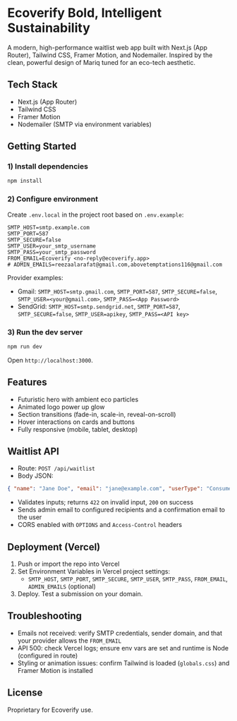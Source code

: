 # Ecoverify  Bold, Intelligent Sustainability

A modern, high-performance waitlist web app built with Next.js (App Router), Tailwind CSS, Framer Motion, and Nodemailer. Inspired by the clean, powerful design of Mariq  tuned for an eco-tech aesthetic.

## Tech Stack
- Next.js (App Router)
- Tailwind CSS
- Framer Motion
- Nodemailer (SMTP via environment variables)

## Getting Started

### 1) Install dependencies
```bash
npm install
```

### 2) Configure environment
Create `.env.local` in the project root based on `.env.example`:
```env
SMTP_HOST=smtp.example.com
SMTP_PORT=587
SMTP_SECURE=false
SMTP_USER=your_smtp_username
SMTP_PASS=your_smtp_password
FROM_EMAIL=Ecoverify <no-reply@ecoverify.app>
# ADMIN_EMAILS=reezaalarafat@gmail.com,abovetemptations116@gmail.com
```

Provider examples:
- Gmail: `SMTP_HOST=smtp.gmail.com`, `SMTP_PORT=587`, `SMTP_SECURE=false`, `SMTP_USER=<your@gmail.com>`, `SMTP_PASS=<App Password>`
- SendGrid: `SMTP_HOST=smtp.sendgrid.net`, `SMTP_PORT=587`, `SMTP_SECURE=false`, `SMTP_USER=apikey`, `SMTP_PASS=<API key>`

### 3) Run the dev server
```bash
npm run dev
```
Open `http://localhost:3000`.

## Features
- Futuristic hero with ambient eco particles
- Animated logo power up glow
- Section transitions (fade-in, scale-in, reveal-on-scroll)
- Hover interactions on cards and buttons
- Fully responsive (mobile, tablet, desktop)

## Waitlist API
- Route: `POST /api/waitlist`
- Body JSON:
```json
{ "name": "Jane Doe", "email": "jane@example.com", "userType": "Consumer" }
```
- Validates inputs; returns `422` on invalid input, `200` on success
- Sends admin email to configured recipients and a confirmation email to the user
- CORS enabled with `OPTIONS` and `Access-Control` headers

## Deployment (Vercel)
1. Push or import the repo into Vercel
2. Set Environment Variables in Vercel project settings:
   - `SMTP_HOST`, `SMTP_PORT`, `SMTP_SECURE`, `SMTP_USER`, `SMTP_PASS`, `FROM_EMAIL`, `ADMIN_EMAILS` (optional)
3. Deploy. Test a submission on your domain.

## Troubleshooting
- Emails not received: verify SMTP credentials, sender domain, and that your provider allows the `FROM_EMAIL`
- API 500: check Vercel logs; ensure env vars are set and runtime is Node (configured in route)
- Styling or animation issues: confirm Tailwind is loaded (`globals.css`) and Framer Motion is installed

## License
Proprietary  for Ecoverify use.
